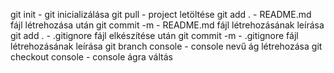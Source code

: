 git init - git inicializálása
git pull - project letöltése
git add . - README.md fájl létrehozása után
git commit -m - README.md fájl létrehozásának leírása
git add . - .gitignore fájl elkészítése után
git commit -m - .gitignore fájl létrehozásának leírása
git branch console - console nevű ág létrehozása
git checkout console - console ágra váltás